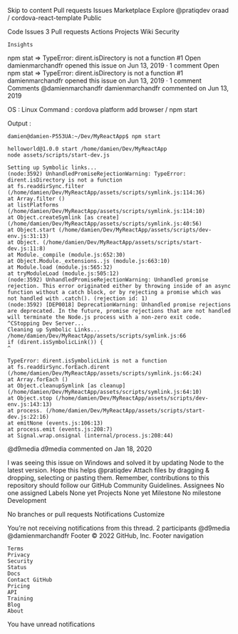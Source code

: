 
Skip to content
Pull requests
Issues
Marketplace
Explore
@pratiqdev
oraad /
cordova-react-template
Public

Code
Issues 3
Pull requests
Actions
Projects
Wiki
Security

    Insights

npm stat => TypeError: dirent.isDirectory is not a function #1
Open
damienmarchandfr opened this issue on Jun 13, 2019 · 1 comment
Open
npm stat => TypeError: dirent.isDirectory is not a function
#1
damienmarchandfr opened this issue on Jun 13, 2019 · 1 comment
Comments
@damienmarchandfr
damienmarchandfr commented on Jun 13, 2019

OS : Linux
Command : cordova platform add browser / npm start

Output :

    damien@damien-P553UA:~/Dev/MyReactApp$ npm start

    helloworld@1.0.0 start /home/damien/Dev/MyReactApp
    node assets/scripts/start-dev.js

    Setting up Symbolic links...
    (node:3592) UnhandledPromiseRejectionWarning: TypeError: dirent.isDirectory is not a function
    at fs.readdirSync.filter (/home/damien/Dev/MyReactApp/assets/scripts/symlink.js:114:36)
    at Array.filter ()
    at listPlatforms (/home/damien/Dev/MyReactApp/assets/scripts/symlink.js:114:10)
    at Object.createSymlink [as create] (/home/damien/Dev/MyReactApp/assets/scripts/symlink.js:40:56)
    at Object.start (/home/damien/Dev/MyReactApp/assets/scripts/dev-env.js:31:13)
    at Object. (/home/damien/Dev/MyReactApp/assets/scripts/start-dev.js:11:8)
    at Module._compile (module.js:652:30)
    at Object.Module._extensions..js (module.js:663:10)
    at Module.load (module.js:565:32)
    at tryModuleLoad (module.js:505:12)
    (node:3592) UnhandledPromiseRejectionWarning: Unhandled promise rejection. This error originated either by throwing inside of an async function without a catch block, or by rejecting a promise which was not handled with .catch(). (rejection id: 1)
    (node:3592) [DEP0018] DeprecationWarning: Unhandled promise rejections are deprecated. In the future, promise rejections that are not handled will terminate the Node.js process with a non-zero exit code.
    ^CStopping Dev Server...
    Cleaning up Symbolic Links...
    /home/damien/Dev/MyReactApp/assets/scripts/symlink.js:66
    if (dirent.isSymbolicLink()) {
    ^

    TypeError: dirent.isSymbolicLink is not a function
    at fs.readdirSync.forEach.dirent (/home/damien/Dev/MyReactApp/assets/scripts/symlink.js:66:24)
    at Array.forEach ()
    at Object.cleanupSymlink [as cleanup] (/home/damien/Dev/MyReactApp/assets/scripts/symlink.js:64:10)
    at Object.stop (/home/damien/Dev/MyReactApp/assets/scripts/dev-env.js:143:13)
    at process. (/home/damien/Dev/MyReactApp/assets/scripts/start-dev.js:22:16)
    at emitNone (events.js:106:13)
    at process.emit (events.js:208:7)
    at Signal.wrap.onsignal (internal/process.js:208:44)

@d9media
d9media commented on Jan 18, 2020

I was seeing this issue on Windows and solved it by updating Node to the latest version. Hope this helps
@pratiqdev
Attach files by dragging & dropping, selecting or pasting them.
Remember, contributions to this repository should follow our GitHub Community Guidelines.
Assignees
No one assigned
Labels
None yet
Projects
None yet
Milestone
No milestone
Development

No branches or pull requests
Notifications
Customize

You’re not receiving notifications from this thread.
2 participants
@d9media
@damienmarchandfr
Footer
© 2022 GitHub, Inc.
Footer navigation

    Terms
    Privacy
    Security
    Status
    Docs
    Contact GitHub
    Pricing
    API
    Training
    Blog
    About

You have unread notifications